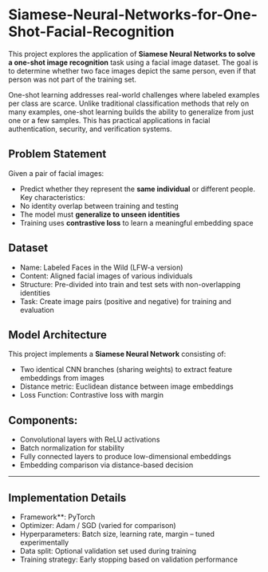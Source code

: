 # Siamese-Neural-Networks-for-One-Shot-Facial-Recognition
This project explores the application of **Siamese Neural Networks to solve a one-shot image recognition** task using a facial image dataset. The goal is to determine whether two face images depict the same person, even if that person was not part of the training set.

One-shot learning addresses real-world challenges where labeled examples per class are scarce. Unlike traditional classification methods that rely on many examples, one-shot learning builds the ability to generalize from just one or a few samples. This has practical applications in facial authentication, security, and verification systems.

## Problem Statement
Given a pair of facial images:
- Predict whether they represent the **same individual** or different people.
Key characteristics:
- No identity overlap between training and testing
- The model must **generalize to unseen identities**
- Training uses **contrastive loss** to learn a meaningful embedding space

## Dataset

- Name: Labeled Faces in the Wild (LFW-a version)
- Content: Aligned facial images of various individuals
- Structure: Pre-divided into train and test sets with non-overlapping identities
- Task: Create image pairs (positive and negative) for training and evaluation

## Model Architecture

This project implements a **Siamese Neural Network** consisting of:

- Two identical CNN branches (sharing weights) to extract feature embeddings from images
- Distance metric: Euclidean distance between image embeddings
- Loss Function: Contrastive loss with margin

## Components:

- Convolutional layers with ReLU activations
- Batch normalization for stability
- Fully connected layers to produce low-dimensional embeddings
- Embedding comparison via distance-based decision

---

## Implementation Details

- Framework**: PyTorch
- Optimizer: Adam / SGD (varied for comparison)
- Hyperparameters: Batch size, learning rate, margin – tuned experimentally
- Data split: Optional validation set used during training
- Training strategy: Early stopping based on validation performance
